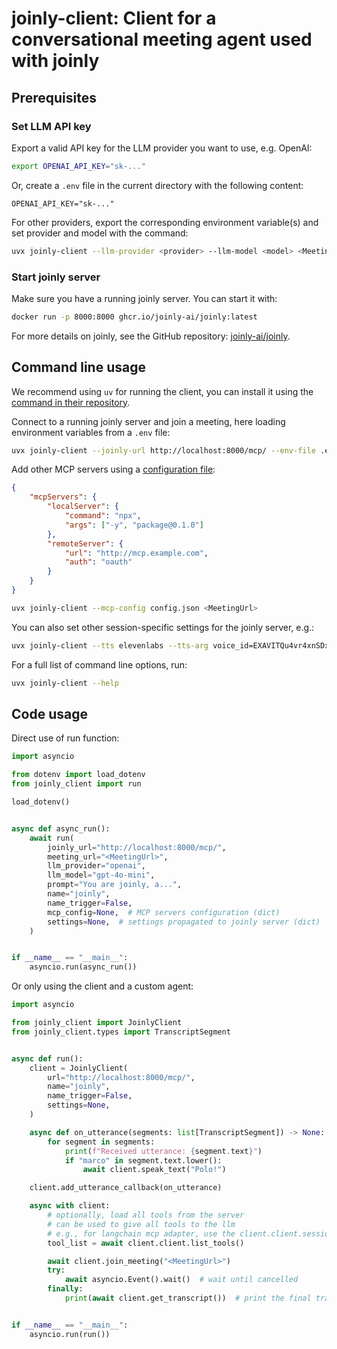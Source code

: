 
# joinly-client: Client for a conversational meeting agent used with joinly

## Prerequisites

### Set LLM API key

Export a valid API key for the LLM provider you want to use, e.g. OpenAI:
```bash
export OPENAI_API_KEY="sk-..."
```

Or, create a `.env` file in the current directory with the following content:
```dotenv
OPENAI_API_KEY="sk-..."
```

For other providers, export the corresponding environment variable(s) and set provider and model with the command:
```bash
uvx joinly-client --llm-provider <provider> --llm-model <model> <MeetingUrl>
```

### Start joinly server

Make sure you have a running joinly server. You can start it with:
```bash
docker run -p 8000:8000 ghcr.io/joinly-ai/joinly:latest
```
For more details on joinly, see the GitHub repository: [joinly-ai/joinly](https://github.com/joinly-ai/joinly).

## Command line usage

We recommend using `uv` for running the client, you can install it using the [command in their repository](https://github.com/astral-sh/uv#Installation).

Connect to a running joinly server and join a meeting, here loading environment variables from a `.env` file:
```bash
uvx joinly-client --joinly-url http://localhost:8000/mcp/ --env-file .env <MeetingUrl>
```

Add other MCP servers using a [configuration file](https://gofastmcp.com/clients/client#configuration-based-clients):
```json
{
    "mcpServers": {
        "localServer": {
            "command": "npx",
            "args": ["-y", "package@0.1.0"]
        },
        "remoteServer": {
            "url": "http://mcp.example.com",
            "auth": "oauth"
        }
    }
}
```

```bash
uvx joinly-client --mcp-config config.json <MeetingUrl>
```

You can also set other session-specific settings for the joinly server, e.g.:
```bash
uvx joinly-client --tts elevenlabs --tts-arg voice_id=EXAVITQu4vr4xnSDxMa6 --lang de <MeetingUrl>
```

For a full list of command line options, run:
```bash
uvx joinly-client --help
```

## Code usage

Direct use of run function:
```python
import asyncio

from dotenv import load_dotenv
from joinly_client import run

load_dotenv()


async def async_run():
    await run(
        joinly_url="http://localhost:8000/mcp/",
        meeting_url="<MeetingUrl>",
        llm_provider="openai",
        llm_model="gpt-4o-mini",
        prompt="You are joinly, a...",
        name="joinly",
        name_trigger=False,
        mcp_config=None,  # MCP servers configuration (dict)
        settings=None,  # settings propagated to joinly server (dict)
    )


if __name__ == "__main__":
    asyncio.run(async_run())
```

Or only using the client and a custom agent:
```python
import asyncio

from joinly_client import JoinlyClient
from joinly_client.types import TranscriptSegment


async def run():
    client = JoinlyClient(
        url="http://localhost:8000/mcp/",
        name="joinly",
        name_trigger=False,
        settings=None,
    )

    async def on_utterance(segments: list[TranscriptSegment]) -> None:
        for segment in segments:
            print(f"Received utterance: {segment.text}")
            if "marco" in segment.text.lower():
                await client.speak_text("Polo!")

    client.add_utterance_callback(on_utterance)

    async with client:
        # optionally, load all tools from the server
        # can be used to give all tools to the llm
        # e.g., for langchain mcp adapter, use the client.client.session
        tool_list = await client.client.list_tools()

        await client.join_meeting("<MeetingUrl>")
        try:
            await asyncio.Event().wait()  # wait until cancelled
        finally:
            print(await client.get_transcript())  # print the final transcript


if __name__ == "__main__":
    asyncio.run(run())
```
